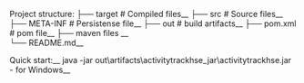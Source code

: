 Project structure:
├── target                 # Compiled files__
├── src                    # Source files__
├── META-INF               # Persistense file__
├── out                    # build artifacts__
├── pom.xml                # pom file__
├── maven files          __    
└── README.md__

Quick start:__ 
java -jar out\artifacts\activitytrackhse_jar\activitytrackhse.jar - for Windows__
